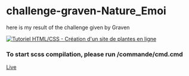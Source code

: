 # challenge-graven-Nature_Emoi

here is my result of the challenge given by Graven

[![Tutoriel HTML/CSS - Création d'un site de plantes en ligne](https://img.youtube.com/vi/6hCGTJCo_Uo/0.jpg)](https://www.youtube.com/watch?v=6hCGTJCo_Uo)

### To start scss compilation, please run /commande/cmd.cmd ###
[Live](https://franktronics.github.io/challenge-graven-Nature_Emoi/)
